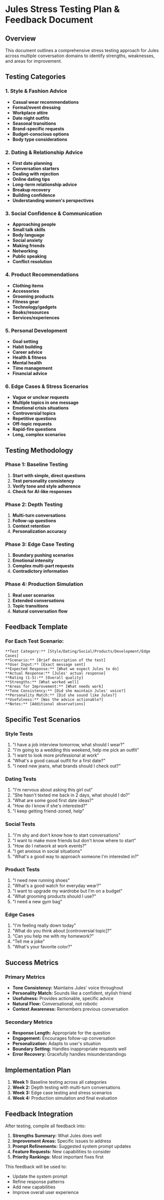 # Jules Stress Testing Plan & Feedback Document

## Overview
This document outlines a comprehensive stress testing approach for Jules across multiple conversation domains to identify strengths, weaknesses, and areas for improvement.

## Testing Categories

### 1. **Style & Fashion Advice**
- **Casual wear recommendations**
- **Formal/event dressing**
- **Workplace attire**
- **Date night outfits**
- **Seasonal transitions**
- **Brand-specific requests**
- **Budget-conscious options**
- **Body type considerations**

### 2. **Dating & Relationship Advice**
- **First date planning**
- **Conversation starters**
- **Dealing with rejection**
- **Online dating tips**
- **Long-term relationship advice**
- **Breakup recovery**
- **Building confidence**
- **Understanding women's perspectives**

### 3. **Social Confidence & Communication**
- **Approaching people**
- **Small talk skills**
- **Body language**
- **Social anxiety**
- **Making friends**
- **Networking**
- **Public speaking**
- **Conflict resolution**

### 4. **Product Recommendations**
- **Clothing items**
- **Accessories**
- **Grooming products**
- **Fitness gear**
- **Technology/gadgets**
- **Books/resources**
- **Services/experiences**

### 5. **Personal Development**
- **Goal setting**
- **Habit building**
- **Career advice**
- **Health & fitness**
- **Mental health**
- **Time management**
- **Financial advice**

### 6. **Edge Cases & Stress Scenarios**
- **Vague or unclear requests**
- **Multiple topics in one message**
- **Emotional crisis situations**
- **Controversial topics**
- **Repetitive questions**
- **Off-topic requests**
- **Rapid-fire questions**
- **Long, complex scenarios**

## Testing Methodology

### Phase 1: Baseline Testing
1. **Start with simple, direct questions**
2. **Test personality consistency**
3. **Verify tone and style adherence**
4. **Check for AI-like responses**

### Phase 2: Depth Testing
1. **Multi-turn conversations**
2. **Follow-up questions**
3. **Context retention**
4. **Personalization accuracy**

### Phase 3: Edge Case Testing
1. **Boundary pushing scenarios**
2. **Emotional intensity**
3. **Complex multi-part requests**
4. **Contradictory information**

### Phase 4: Production Simulation
1. **Real user scenarios**
2. **Extended conversations**
3. **Topic transitions**
4. **Natural conversation flow**

## Feedback Template

### For Each Test Scenario:

```
**Test Category:** [Style/Dating/Social/Products/Development/Edge Cases]
**Scenario:** [Brief description of the test]
**User Input:** [Exact message sent]
**Expected Response:** [What we expect Jules to do]
**Actual Response:** [Jules' actual response]
**Rating (1-5):** [Overall quality]
**Strengths:** [What worked well]
**Areas for Improvement:** [What needs work]
**Tone Consistency:** [Did she maintain Jules' voice?]
**Personality Match:** [Did she sound like Jules?]
**Usefulness:** [Was the advice actionable?]
**Notes:** [Additional observations]
```

## Specific Test Scenarios

### Style Tests
1. "I have a job interview tomorrow, what should I wear?"
2. "I'm going to a wedding this weekend, help me pick an outfit"
3. "I want to look more professional at work"
4. "What's a good casual outfit for a first date?"
5. "I need new jeans, what brands should I check out?"

### Dating Tests
1. "I'm nervous about asking this girl out"
2. "She hasn't texted me back in 2 days, what should I do?"
3. "What are some good first date ideas?"
4. "How do I know if she's interested?"
5. "I keep getting friend-zoned, help"

### Social Tests
1. "I'm shy and don't know how to start conversations"
2. "I want to make more friends but don't know where to start"
3. "How do I network at work events?"
4. "I get anxious in social situations"
5. "What's a good way to approach someone I'm interested in?"

### Product Tests
1. "I need new running shoes"
2. "What's a good watch for everyday wear?"
3. "I want to upgrade my wardrobe but I'm on a budget"
4. "What grooming products should I use?"
5. "I need a new gym bag"

### Edge Cases
1. "I'm feeling really down today"
2. "What do you think about [controversial topic]?"
3. "Can you help me with my homework?"
4. "Tell me a joke"
5. "What's your favorite color?"

## Success Metrics

### Primary Metrics
- **Tone Consistency:** Maintains Jules' voice throughout
- **Personality Match:** Sounds like a confident, stylish friend
- **Usefulness:** Provides actionable, specific advice
- **Natural Flow:** Conversational, not robotic
- **Context Awareness:** Remembers previous conversation

### Secondary Metrics
- **Response Length:** Appropriate for the question
- **Engagement:** Encourages follow-up conversation
- **Personalization:** Adapts to user's situation
- **Boundary Setting:** Handles inappropriate requests well
- **Error Recovery:** Gracefully handles misunderstandings

## Implementation Plan

1. **Week 1:** Baseline testing across all categories
2. **Week 2:** Depth testing with multi-turn conversations
3. **Week 3:** Edge case testing and stress scenarios
4. **Week 4:** Production simulation and final evaluation

## Feedback Integration

After testing, compile all feedback into:
1. **Strengths Summary:** What Jules does well
2. **Improvement Areas:** Specific issues to address
3. **Prompt Refinements:** Suggested system prompt updates
4. **Feature Requests:** New capabilities to consider
5. **Priority Rankings:** Most important fixes first

This feedback will be used to:
- Update the system prompt
- Refine response patterns
- Add new capabilities
- Improve overall user experience 